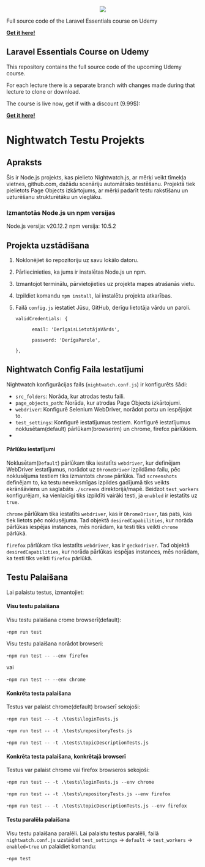 <p align="center"><img src="https://laravel.com/assets/img/components/logo-laravel.svg"></p>

Full source code of the Laravel Essentials course on Udemy

**[Get it here!](https://www.udemy.com/laravel-beginner-fundamentals/?couponCode=SOURCE_CODE)**

## Laravel Essentials Course on Udemy

This repository contains the full source code of the upcoming Udemy course.

For each lecture there is a separate branch with changes made during that lecture to clone or download.

The course is live now, get if with a discount (9.99\$):

**[Get it here!](https://www.udemy.com/laravel-beginner-fundamentals/?couponCode=SOURCE_CODE)**



# Nightwatch Testu Projekts

## Apraksts
Šis ir Node.js projekts, kas pielieto Nightwatch.js, ar mērķi veikt tīmekļa vietnes, github.com, dažādu scenāriju automātisko testēšanu. Projektā tiek pielietots Page Objects izkārtojums, ar mērķi padarīt testu rakstīšanu un uzturēšanu strukturētāku un vieglāku.

### Izmantotās Node.js un npm versijas
Node.js versija: v20.12.2
npm versija: 10.5.2

## Projekta uzstādīšana
1. Noklonējiet šo repozitoriju uz savu lokālo datoru.
2. Pārliecinieties, ka jums ir instalētas Node.js un npm.
3. Izmantojot terminālu, pārvietojieties uz projekta mapes atrašanās vietu.
4. Izpildiet komandu `npm install`, lai instalētu projekta atkarības.
5. Failā `config.js` iestatiet Jūsu, GitHub, derīgu lietotāja vārdu un paroli.
   
    ```
    validCredentials: {
   
          email: 'DerīgaisLietotājaVārds',
   
          password: 'DerīgaParole',
   
    },
    ```

## Nightwatch Config Faila Iestatījumi
Nightwatch konfigurācijas fails (`nightwatch.conf.js`) ir konfigurēts šādi:

- `src_folders`: Norāda, kur atrodas testu faili.
- `page_objects_path`: Norāda, kur atrodas Page Objects izkārtojumi.
- `webdriver`: Konfigurē Selenium WebDriver, norādot portu un iespējojot to.
- `test_settings`: Konfigurē iestatījumus testiem. Konfigurē iestatījumus noklusētam(default) pārlūkam(browserim) un chrome, firefox pārlūkiem.
- 
#### Pārlūku iestatījumi
Noklusētam(`Default`) pārlūkam tika iestatīts `webdriver`, kur definējam WebDriver iestatījumus, norādot uz `DhromeDriver` izpildāmo failu, pēc noklusējuma testiem tiks izmantots `chrome` pārlūka. Tad `screenshots` definējam to, ka testu neveiksmīgas izpildes gadījumā tiks veikts ekrānšāviens un saglabāts `./screens` direktorijā/mapē. Beidzot `test_workers` konfigurējam, ka vienlaicīgi tiks izpildīti vairāki testi, ja `enabled` ir iestatīts uz `true`.

`chrome` pārlūkam tika iestatīts `webdriver`, kas ir `DhromeDriver`, tas pats, kas tiek lietots pēc noklusējuma. Tad objektā `desiredCapabilities`, kur norāda pārlūkas iespējas instances, mēs norādam, ka testi tiks veikti `chrome` pārlūkā.

`firefox` pārlūkam tika iestatīts `webdriver`, kas ir `geckodriver`. Tad objektā `desiredCapabilities`, kur norāda pārlūkas iespējas instances, mēs norādam, ka testi tiks veikti `firefox` pārlūkā.
                

## Testu Palaišana
Lai palaistu testus, izmantojiet:

#### Visu testu palaišana
Visu testu palaišana crome browserī(default):

-`npm run test`

Visu testu palaišana norādot browseri:

-`npm run test -- --env firefox`

vai

-`npm run test -- --env chrome`

#### Konkrēta testa palaišana
Testus var palaist chrome(default) browserī sekojoši:

-`npm run test -- -t .\tests\loginTests.js`

-`npm run test -- -t .\tests\repositoryTests.js`

-`npm run test -- -t .\tests\topicDescriptionTests.js`

#### Konkrēta testa palaišana, konkrētajā browserī
Testus var palaist chrome vai firefox browseros sekojoši:

-`npm run test -- -t .\tests\loginTests.js --env chrome`

-`npm run test -- -t .\tests\repositoryTests.js --env firefox`

-`npm run test -- -t .\tests\topicDescriptionTests.js --env firefox`

#### Testu paralēla palaišana

Visu testu palaišana paralēli. Lai palaistu testus paralēli, failā `nightwatch.conf.js` uzstādiet `test_settings` -> `default` -> `test_workers` -> `enabled=true` un palaidiet komandu:

-`npm test`
